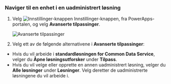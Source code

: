### <a name="navigate-to-an-unmanaged-solution"></a>Naviger til en enhet i en uadministrert løsning

1. Velg ![Innstillinger-knappen](../administrator/media/settings-button-nav-bar.png) Innstillinger-knappen, fra PowerApps-portalen, og velg **Avanserte tilpassinger**.

    ![Avanserte tilpassinger](../maker/common-data-service/media/advanced-customizations-menu.png)

1. Velg ett av de følgende alternativene i **Avanserte tilpassinger**:

 - Hvis du vil arbeide i **standardløsningen for Common Data Service**, velger du **Åpne løsningsutforsker** under **Tilpass**.
 - Hvis du vil velge eller opprette en annen uadministrert løsning, velger du **Alle løsninger** under **Løsninger**. Velg deretter de uadministrerte løsningene du vil arbeide i.
